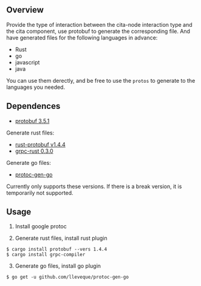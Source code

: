 ## Overview

Provide the type of interaction between the cita-node 
interaction type and the cita component, use protobuf 
to generate the corresponding file. And have generated
files for the following languages in advance:
- Rust
- go
- javascript
- java

You can use them derectly, and be free to use the `protos` 
to generate to the languages you needed.

## Dependences

- [protobuf 3.5.1](https://github.com/google/protobuf/releases)

Generate rust files:
- [rust-protobuf v1.4.4](https://github.com/stepancheg/rust-protobuf)
- [grpc-rust 0.3.0](https://github.com/stepancheg/grpc-rust)

Generate go files:
- [protoc-gen-go](https://github.com/lleveque/protoc-gen-go)

Currently only supports these versions. If there is a break version, 
it is temporarily not supported.

## Usage

1. Install google protoc

2. Generate rust files, install rust plugin

```
$ cargo install protobuf --vers 1.4.4
$ cargo install grpc-compiler
```

3. Generate go files, install go plugin
```
$ go get -u github.com/lleveque/protoc-gen-go
```

